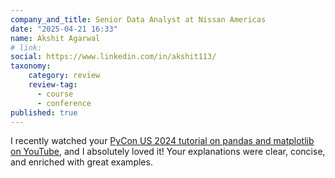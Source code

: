 ```yaml
---
company_and_title: Senior Data Analyst at Nissan Americas
date: "2025-04-21 16:33"
name: Akshit Agarwal
# link:
social: https://www.linkedin.com/in/akshit113/
taxonomy:
    category: review
    review-tag:
      - course
      - conference
published: true
---
```


I recently watched your [PyCon US 2024 tutorial on pandas and matplotlib on YouTube](https://www.youtube.com/watch?v=M4CGalfUj0E), and I absolutely loved it! Your explanations were clear, concise, and enriched with great examples.
